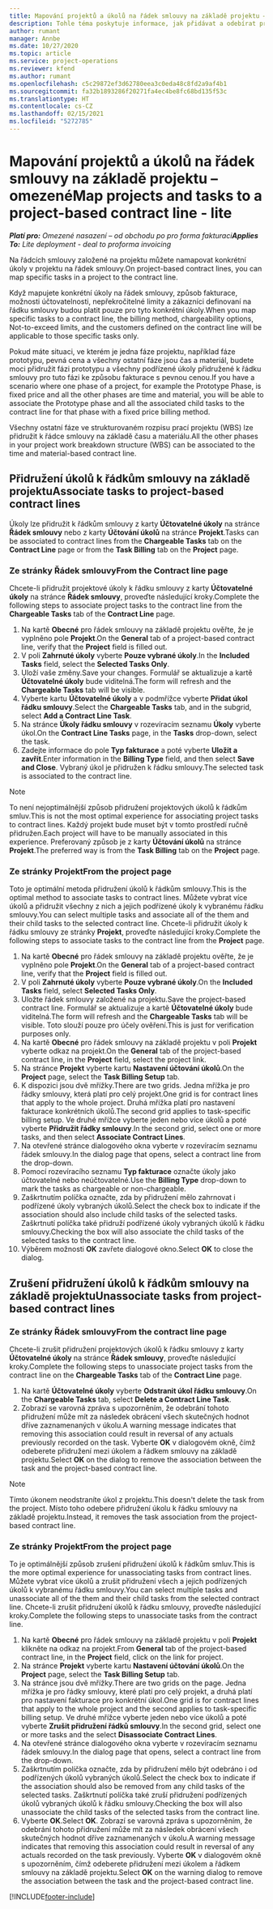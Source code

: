```yaml
---
title: Mapování projektů a úkolů na řádek smlouvy na základě projektu – omezené
description: Tohle téma poskytuje informace, jak přidávat a odebírat projekty a úkoly na řádek smlouvy.
author: rumant
manager: Annbe
ms.date: 10/27/2020
ms.topic: article
ms.service: project-operations
ms.reviewer: kfend
ms.author: rumant
ms.openlocfilehash: c5c29872ef3d62780eea3c0eda48c8fd2a9af4b1
ms.sourcegitcommit: fa32b1893286f20271fa4ec4be8fc68bd135f53c
ms.translationtype: HT
ms.contentlocale: cs-CZ
ms.lasthandoff: 02/15/2021
ms.locfileid: "5272785"
---
```

# <a name="map-projects-and-tasks-to-a-project-based-contract-line---lite"></a><span data-ttu-id="0b210-103">Mapování projektů a úkolů na řádek smlouvy na základě projektu – omezené</span><span class="sxs-lookup"><span data-stu-id="0b210-103">Map projects and tasks to a project-based contract line - lite</span></span>

<span data-ttu-id="0b210-104">_**Platí pro:** Omezené nasazení – od obchodu po pro forma fakturaci_</span><span class="sxs-lookup"><span data-stu-id="0b210-104">_**Applies To:** Lite deployment - deal to proforma invoicing_</span></span>

<span data-ttu-id="0b210-105">Na řádcích smlouvy založené na projektu můžete namapovat konkrétní úkoly v projektu na řádek smlouvy.</span><span class="sxs-lookup"><span data-stu-id="0b210-105">On project-based contract lines, you can map specific tasks in a project to the contract line.</span></span>

<span data-ttu-id="0b210-106">Když mapujete konkrétní úkoly na řádek smlouvy, způsob fakturace, možnosti účtovatelnosti, nepřekročitelné limity a zákazníci definovaní na řádku smlouvy budou platit pouze pro tyto konkrétní úkoly.</span><span class="sxs-lookup"><span data-stu-id="0b210-106">When you map specific tasks to a contract line, the billing method, chargeability options, Not-to-exceed limits, and the customers defined on the contract line will be applicable to those specific tasks only.</span></span>

<span data-ttu-id="0b210-107">Pokud máte situaci, ve kterém je jedna fáze projektu, například fáze prototypu, pevná cena a všechny ostatní fáze jsou čas a materiál, budete moci přidružit fázi prototypu a všechny podřízené úkoly přidružené k řádku smlouvy pro tuto fázi ke způsobu fakturace s pevnou cenou.</span><span class="sxs-lookup"><span data-stu-id="0b210-107">If you have a scenario where one phase of a project, for example the Prototype Phase, is fixed price and all the other phases are time and material, you will be able to associate the Prototype phase and all the associated child tasks to the contract line for that phase with a fixed price billing method.</span></span>

<span data-ttu-id="0b210-108">Všechny ostatní fáze ve strukturovaném rozpisu prací projektu (WBS) lze přidružit k řádce smlouvy na základě času a materiálu.</span><span class="sxs-lookup"><span data-stu-id="0b210-108">All the other phases in your project work breakdown structure (WBS) can be associated to the time and material-based contract line.</span></span>

## <a name="associate-tasks-to-project-based-contract-lines"></a><span data-ttu-id="0b210-109">Přidružení úkolů k řádkům smlouvy na základě projektu</span><span class="sxs-lookup"><span data-stu-id="0b210-109">Associate tasks to project-based contract lines</span></span>

<span data-ttu-id="0b210-110">Úkoly lze přidružit k řádkům smlouvy z karty **Účtovatelné úkoly** na stránce **Řádek smlouvy** nebo z karty **Účtování úkolů** na stránce **Projekt**.</span><span class="sxs-lookup"><span data-stu-id="0b210-110">Tasks can be associated to contract lines from the **Chargeable Tasks** tab on the **Contract Line** page or from the **Task Billing** tab on the **Project** page.</span></span>

### <a name="from-the-contract-line-page"></a><span data-ttu-id="0b210-111">Ze stránky Řádek smlouvy</span><span class="sxs-lookup"><span data-stu-id="0b210-111">From the Contract line page</span></span>

<span data-ttu-id="0b210-112">Chcete-li přidružit projektové úkoly k řádku smlouvy z karty **Účtovatelné úkoly** na stránce **Řádek smlouvy**, proveďte následující kroky.</span><span class="sxs-lookup"><span data-stu-id="0b210-112">Complete the following steps to associate project tasks to the contract line from the **Chargeable Tasks** tab of the **Contract Line** page.</span></span>

1. <span data-ttu-id="0b210-113">Na kartě **Obecné** pro řádek smlouvy na základě projektu ověřte, že je vyplněno pole **Projekt**.</span><span class="sxs-lookup"><span data-stu-id="0b210-113">On the **General** tab of a project-based contract line, verify that the **Project** field is filled out.</span></span>
2. <span data-ttu-id="0b210-114">V poli **Zahrnuté úkoly** vyberte **Pouze vybrané úkoly**.</span><span class="sxs-lookup"><span data-stu-id="0b210-114">In the **Included Tasks** field, select the **Selected Tasks Only**.</span></span>
3. <span data-ttu-id="0b210-115">Uloží vaše změny.</span><span class="sxs-lookup"><span data-stu-id="0b210-115">Save your changes.</span></span> <span data-ttu-id="0b210-116">Formulář se aktualizuje a kartě **Účtovatelné úkoly** bude viditelná.</span><span class="sxs-lookup"><span data-stu-id="0b210-116">The form will refresh and the **Chargeable Tasks** tab will be visible.</span></span>
4. <span data-ttu-id="0b210-117">Vyberte kartu **Účtovatelné úkoly** a v podmřížce vyberte **Přidat úkol řádku smlouvy**.</span><span class="sxs-lookup"><span data-stu-id="0b210-117">Select the **Chargeable Tasks** tab, and in the subgrid, select **Add a Contract Line Task**.</span></span>
5. <span data-ttu-id="0b210-118">Na stránce **Úkoly řádku smlouvy** v rozevíracím seznamu **Úkoly** vyberte úkol.</span><span class="sxs-lookup"><span data-stu-id="0b210-118">On the **Contract Line Tasks** page, in the **Tasks** drop-down, select the task.</span></span> 
6. <span data-ttu-id="0b210-119">Zadejte informace do pole **Typ fakturace** a poté vyberte **Uložit a zavřít**.</span><span class="sxs-lookup"><span data-stu-id="0b210-119">Enter information in the **Billing Type** field, and then select **Save and Close**.</span></span> <span data-ttu-id="0b210-120">Vybraný úkol je přidružen k řádku smlouvy.</span><span class="sxs-lookup"><span data-stu-id="0b210-120">The selected task is associated to the contract line.</span></span>

> [!NOTE]
> <span data-ttu-id="0b210-121">To není nejoptimálnější způsob přidružení projektových úkolů k řádkům smluv.</span><span class="sxs-lookup"><span data-stu-id="0b210-121">This is not the most optimal experience for associating project tasks to contract lines.</span></span> <span data-ttu-id="0b210-122">Každý projekt bude muset být v tomto prostředí ručně přidružen.</span><span class="sxs-lookup"><span data-stu-id="0b210-122">Each project will have to be manually associated in this experience.</span></span> <span data-ttu-id="0b210-123">Preferovaný způsob je z karty **Účtování úkolů** na stránce **Projekt**.</span><span class="sxs-lookup"><span data-stu-id="0b210-123">The preferred way is from the **Task Billing** tab on the **Project** page.</span></span>

### <a name="from-the-project-page"></a><span data-ttu-id="0b210-124">Ze stránky Projekt</span><span class="sxs-lookup"><span data-stu-id="0b210-124">From the project page</span></span>

<span data-ttu-id="0b210-125">Toto je optimální metoda přidružení úkolů k řádkům smlouvy.</span><span class="sxs-lookup"><span data-stu-id="0b210-125">This is the optimal method to associate tasks to contract lines.</span></span> <span data-ttu-id="0b210-126">Můžete vybrat více úkolů a přidružit všechny z nich a jejich podřízené úkoly k vybranému řádku smlouvy.</span><span class="sxs-lookup"><span data-stu-id="0b210-126">You can select multiple tasks and associate all of the them and their child tasks to the selected contract line.</span></span> <span data-ttu-id="0b210-127">Chcete-li přidružit úkoly k řádku smlouvy ze stránky **Projekt**, proveďte následující kroky.</span><span class="sxs-lookup"><span data-stu-id="0b210-127">Complete the following steps to associate tasks to the contract line from the **Project** page.</span></span>

1. <span data-ttu-id="0b210-128">Na kartě **Obecné** pro řádek smlouvy na základě projektu ověřte, že je vyplněno pole **Projekt**.</span><span class="sxs-lookup"><span data-stu-id="0b210-128">On the **General** tab of a project-based contract line, verify that the **Project** field is filled out.</span></span>
2. <span data-ttu-id="0b210-129">V poli **Zahrnuté úkoly** vyberte **Pouze vybrané úkoly**.</span><span class="sxs-lookup"><span data-stu-id="0b210-129">On the **Included Tasks** field, select **Selected Tasks Only**.</span></span>
3. <span data-ttu-id="0b210-130">Uložte řádek smlouvy založené na projektu.</span><span class="sxs-lookup"><span data-stu-id="0b210-130">Save the project-based contract line.</span></span> <span data-ttu-id="0b210-131">Formulář se aktualizuje a kartě **Účtovatelné úkoly** bude viditelná.</span><span class="sxs-lookup"><span data-stu-id="0b210-131">The form will refresh and the **Chargeable Tasks** tab will be visible.</span></span> <span data-ttu-id="0b210-132">Toto slouží pouze pro účely ověření.</span><span class="sxs-lookup"><span data-stu-id="0b210-132">This is just for verification purposes only.</span></span>
4. <span data-ttu-id="0b210-133">Na kartě **Obecné** pro řádek smlouvy na základě projektu v poli **Projekt** vyberte odkaz na projekt.</span><span class="sxs-lookup"><span data-stu-id="0b210-133">On the **General** tab of the project-based contract line, in the **Project** field, select the project link.</span></span>
5. <span data-ttu-id="0b210-134">Na stránce **Projekt** vyberte kartu **Nastavení účtování úkolů**.</span><span class="sxs-lookup"><span data-stu-id="0b210-134">On the **Project** page, select the **Task Billing Setup** tab.</span></span>
6. <span data-ttu-id="0b210-135">K dispozici jsou dvě mřížky.</span><span class="sxs-lookup"><span data-stu-id="0b210-135">There are two grids.</span></span> <span data-ttu-id="0b210-136">Jedna mřížka je pro řádky smlouvy, která platí pro celý projekt.</span><span class="sxs-lookup"><span data-stu-id="0b210-136">One grid is for contract lines that apply to the whole project.</span></span> <span data-ttu-id="0b210-137">Druhá mřížka platí pro nastavení fakturace konkrétních úkolů.</span><span class="sxs-lookup"><span data-stu-id="0b210-137">The second grid applies to task-specific billing setup.</span></span> <span data-ttu-id="0b210-138">Ve druhé mřížce vyberte jeden nebo více úkolů a poté vyberte **Přidružit řádky smlouvy**.</span><span class="sxs-lookup"><span data-stu-id="0b210-138">In the second grid, select one or more tasks, and then select **Associate Contract Lines**.</span></span>
7. <span data-ttu-id="0b210-139">Na otevřené stránce dialogového okna vyberte v rozevíracím seznamu řádek smlouvy.</span><span class="sxs-lookup"><span data-stu-id="0b210-139">In the dialog page that opens, select a contract line from the drop-down.</span></span>
8. <span data-ttu-id="0b210-140">Pomocí rozevíracího seznamu **Typ fakturace** označte úkoly jako účtovatelné nebo neúčtovatelné.</span><span class="sxs-lookup"><span data-stu-id="0b210-140">Use the **Billing Type** drop-down to mark the tasks as chargeable or non-chargeable.</span></span>
9. <span data-ttu-id="0b210-141">Zaškrtnutím políčka označte, zda by přidružení mělo zahrnovat i podřízené úkoly vybraných úkolů.</span><span class="sxs-lookup"><span data-stu-id="0b210-141">Select the check box to indicate if the association should also include child tasks of the selected tasks.</span></span> <span data-ttu-id="0b210-142">Zaškrtnutí políčka také přidruží podřízené úkoly vybraných úkolů k řádku smlouvy.</span><span class="sxs-lookup"><span data-stu-id="0b210-142">Checking the box will also associate the child tasks of the selected tasks to the contract line.</span></span>
10. <span data-ttu-id="0b210-143">Výběrem možnosti **OK** zavřete dialogové okno.</span><span class="sxs-lookup"><span data-stu-id="0b210-143">Select **OK** to close the dialog.</span></span>

## <a name="unassociate-tasks-from-project-based-contract-lines"></a><span data-ttu-id="0b210-144">Zrušení přidružení úkolů k řádkům smlouvy na základě projektu</span><span class="sxs-lookup"><span data-stu-id="0b210-144">Unassociate tasks from project-based contract lines</span></span>

### <a name="from-the-contract-line-page"></a><span data-ttu-id="0b210-145">Ze stránky Řádek smlouvy</span><span class="sxs-lookup"><span data-stu-id="0b210-145">From the contract line page</span></span>

<span data-ttu-id="0b210-146">Chcete-li zrušit přidružení projektových úkolů k řádku smlouvy z karty **Účtovatelné úkoly** na stránce **Řádek smlouvy**, proveďte následující kroky.</span><span class="sxs-lookup"><span data-stu-id="0b210-146">Complete the following steps to unassociate project tasks from the contract line on the **Chargeable Tasks** tab of the **Contract Line** page.</span></span>

1. <span data-ttu-id="0b210-147">Na kartě **Účtovatelné úkoly** vyberte **Odstranit úkol řádku smlouvy**.</span><span class="sxs-lookup"><span data-stu-id="0b210-147">On the **Chargeable Tasks** tab, select **Delete a Contract Line Task**.</span></span>
2. <span data-ttu-id="0b210-148">Zobrazí se varovná zpráva s upozorněním, že odebrání tohoto přidružení může mít za následek obrácení všech skutečných hodnot dříve zaznamenaných v úkolu.</span><span class="sxs-lookup"><span data-stu-id="0b210-148">A warning message indicates that removing this association could result in reversal of any actuals previously recorded on the task.</span></span> <span data-ttu-id="0b210-149">Vyberte **OK** v dialogovém okně, čímž odeberete přidružení mezi úkolem a řádkem smlouvy na základě projektu.</span><span class="sxs-lookup"><span data-stu-id="0b210-149">Select **OK** on the dialog to remove the association between the task and the project-based contract line.</span></span> 

> [!NOTE]
> <span data-ttu-id="0b210-150">Tímto úkonem neodstraníte úkol z projektu.</span><span class="sxs-lookup"><span data-stu-id="0b210-150">This doesn't delete the task from the project.</span></span> <span data-ttu-id="0b210-151">Místo toho odebere přidružení úkolu k řádku smlouvy na základě projektu.</span><span class="sxs-lookup"><span data-stu-id="0b210-151">Instead, it removes the task association from the project-based contract line.</span></span>

### <a name="from-the-project-page"></a><span data-ttu-id="0b210-152">Ze stránky Projekt</span><span class="sxs-lookup"><span data-stu-id="0b210-152">From the project page</span></span>

<span data-ttu-id="0b210-153">To je optimálnější způsob zrušení přidružení úkolů k řádkům smluv.</span><span class="sxs-lookup"><span data-stu-id="0b210-153">This is the more optimal experience for unassociating tasks from contract lines.</span></span> <span data-ttu-id="0b210-154">Můžete vybrat více úkolů a zrušit přidružení všech a jejich podřízených úkolů k vybranému řádku smlouvy.</span><span class="sxs-lookup"><span data-stu-id="0b210-154">You can select multiple tasks and unassociate all of the them and their child tasks from the selected contract line.</span></span> <span data-ttu-id="0b210-155">Chcete-li zrušit přidružení úkolů k řádku smlouvy, proveďte následující kroky.</span><span class="sxs-lookup"><span data-stu-id="0b210-155">Complete the following steps to unassociate tasks from the contract line.</span></span>

1. <span data-ttu-id="0b210-156">Na kartě **Obecné** pro řádek smlouvy na základě projektu v poli **Projekt** klikněte na odkaz na projekt.</span><span class="sxs-lookup"><span data-stu-id="0b210-156">From **General** tab of the project-based contract line, in the **Project** field, click on the link for project.</span></span>
2. <span data-ttu-id="0b210-157">Na stránce **Projekt** vyberte kartu **Nastavení účtování úkolů**.</span><span class="sxs-lookup"><span data-stu-id="0b210-157">On the **Project** page, select the **Task Billing Setup** tab.</span></span>
3. <span data-ttu-id="0b210-158">Na stránce jsou dvě mřížky.</span><span class="sxs-lookup"><span data-stu-id="0b210-158">There are two grids on the page.</span></span> <span data-ttu-id="0b210-159">Jedna mřížka je pro řádky smlouvy, které platí pro celý projekt, a druhá platí pro nastavení fakturace pro konkrétní úkol.</span><span class="sxs-lookup"><span data-stu-id="0b210-159">One grid is for contract lines that apply to the whole project and the second applies to task-specific billing setup.</span></span> <span data-ttu-id="0b210-160">Ve druhé mřížce vyberte jeden nebo více úkolů a poté vyberte **Zrušit přidružení řádků smlouvy**.</span><span class="sxs-lookup"><span data-stu-id="0b210-160">In the second grid, select one or more tasks and the select **Disassociate Contract Lines**.</span></span>
4. <span data-ttu-id="0b210-161">Na otevřené stránce dialogového okna vyberte v rozevíracím seznamu řádek smlouvy.</span><span class="sxs-lookup"><span data-stu-id="0b210-161">In the  dialog page that opens, select a contract line from the drop-down.</span></span>
5. <span data-ttu-id="0b210-162">Zaškrtnutím políčka označte, zda by přidružení mělo být odebráno i od podřízených úkolů vybraných úkolů.</span><span class="sxs-lookup"><span data-stu-id="0b210-162">Select the check box to indicate if the association should also be removed from any child tasks of the selected tasks.</span></span> <span data-ttu-id="0b210-163">Zaškrtnutí políčka také zruší přidružení podřízených úkolů vybraných úkolů k řádku smlouvy.</span><span class="sxs-lookup"><span data-stu-id="0b210-163">Checking the box will also unassociate the child tasks of the selected tasks from the contract line.</span></span>
6. <span data-ttu-id="0b210-164">Vyberte **OK**.</span><span class="sxs-lookup"><span data-stu-id="0b210-164">Select **OK**.</span></span> <span data-ttu-id="0b210-165">Zobrazí se varovná zpráva s upozorněním, že odebrání tohoto přidružení může mít za následek obrácení všech skutečných hodnot dříve zaznamenaných v úkolu.</span><span class="sxs-lookup"><span data-stu-id="0b210-165">A warning message indicates that removing this association could result in reversal of any actuals recorded on the task previously.</span></span> <span data-ttu-id="0b210-166">Vyberte **OK** v dialogovém okně s upozorněním, čímž odeberete přidružení mezi úkolem a řádkem smlouvy na základě projektu.</span><span class="sxs-lookup"><span data-stu-id="0b210-166">Select **OK** on the warning dialog to remove the association between the task and the project-based contract line.</span></span>


[!INCLUDE[footer-include](../../includes/footer-banner.md)]